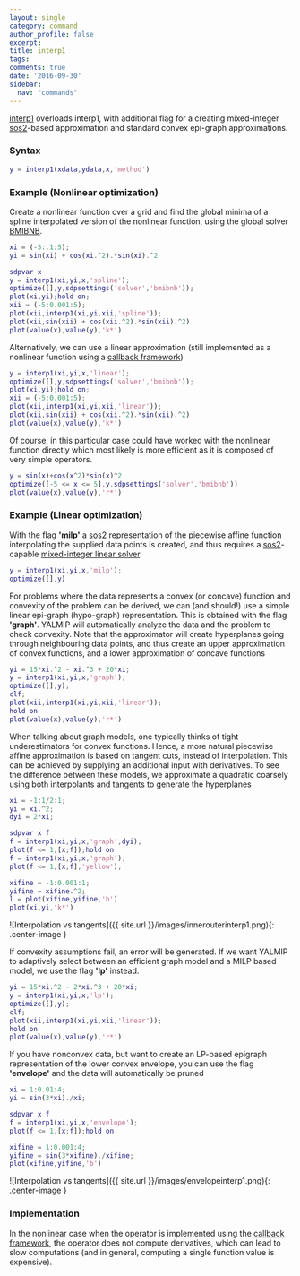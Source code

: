 ```yaml
---
layout: single
category: command
author_profile: false
excerpt: 
title: interp1
tags:
comments: true
date: '2016-09-30'
sidebar:
  nav: "commands"
---
```


[interp1](/command/interp1) overloads interp1, with additional flag for a creating mixed-integer [sos2](/command/sos2)-based approximation and standard convex epi-graph approximations.

### Syntax

````matlab
y = interp1(xdata,ydata,x,'method')
````

### Example (Nonlinear optimization)

Create a nonlinear function over a grid and find the global minima of a spline interpolated version of the nonlinear function, using the global solver [BMIBNB](/solver/bmibnb).

````matlab
xi = (-5:.1:5);
yi = sin(xi) + cos(xi.^2).*sin(xi).^2

sdpvar x
y = interp1(xi,yi,x,'spline');
optimize([],y,sdpsettings('solver','bmibnb'));
plot(xi,yi);hold on;
xii = (-5:0.001:5);
plot(xii,interp1(xi,yi,xii,'spline'));
plot(xii,sin(xii) + cos(xii.^2).*sin(xii).^2)
plot(value(x),value(y),'k*')
````
Alternatively, we can use a linear approximation (still implemented as a nonlinear function using a [callback framework](/tutorial/nonlinearoperatorscallback))

````matlab
y = interp1(xi,yi,x,'linear');
optimize([],y,sdpsettings('solver','bmibnb'));
plot(xi,yi);hold on;
xii = (-5:0.001:5);
plot(xii,interp1(xi,yi,xii,'linear'));
plot(xii,sin(xii) + cos(xii.^2).*sin(xii).^2)
plot(value(x),value(y),'k*')
````

Of course, in this particular case could have worked with the nonlinear function directly which most likely is more efficient as it is composed of very simple operators.

````matlab
y = sin(x)+cos(x^2)*sin(x)^2
optimize([-5 <= x <= 5],y,sdpsettings('solver','bmibnb'))
plot(value(x),value(y),'r*')
````


### Example (Linear optimization)

With the flag **'milp'** a [sos2](/command/sos2) representation of the piecewise affine function interpolating the supplied data points is created, and thus requires a [sos2](/command/sos2)-capable [mixed-integer linear solver](/tag#mixed-integer-linear-programming-solver).

````matlab
y = interp1(xi,yi,x,'milp');
optimize([],y)
````

For problems where the data represents a convex (or concave) function and convexity of the problem can be derived, we can (and should!) use a simple linear epi-graph (hypo-graph) representation. This is obtained with the flag **'graph'**. YALMIP will automatically analyze the data and the problem to check convexity. Note that the approximator will create hyperplanes going through neighbouring data points, and thus create an upper approximation of convex functions, and a lower approximation of concave functions

````matlab
yi = 15*xi.^2 - xi.^3 + 20*xi;
y = interp1(xi,yi,x,'graph');
optimize([],y);
clf;
plot(xii,interp1(xi,yi,xii,'linear'));
hold on
plot(value(x),value(y),'r*')
````

When talking about graph models, one typically thinks of tight underestimators for convex functions. Hence, a more natural piecewise affine approximation is based on tangent cuts, instead of interpolation. This can be achieved by supplying an additional input with derivatives. To see the difference between these models, we approximate a quadratic coarsely using both interpolants and tangents to generate the hyperplanes

````matlab
xi = -1:1/2:1;
yi = xi.^2;
dyi = 2*xi;

sdpvar x f
f = interp1(xi,yi,x,'graph',dyi);
plot(f <= 1,[x;f]);hold on
f = interp1(xi,yi,x,'graph');
plot(f <= 1,[x;f],'yellow');

xifine = -1:0.001:1;
yifine = xifine.^2;
l = plot(xifine,yifine,'b')
plot(xi,yi,'k*')
````

![Interpolation vs tangents]({{ site.url }}/images/innerouterinterp1.png){: .center-image }

If convexity assumptions fail, an error will be generated. If we want YALMIP to adaptively select between an efficient graph model and a MILP based model, we use the flag **'lp'** instead.


````matlab
yi = 15*xi.^2 - 2*xi.^3 + 20*xi;
y = interp1(xi,yi,x,'lp');
optimize([],y);
clf;
plot(xii,interp1(xi,yi,xii,'linear'));
hold on
plot(value(x),value(y),'r*')
````

If you have nonconvex data, but want to create an LP-based epigraph representation of the lower convex envelope, you can use the flag **'envelope'** and the data will automatically be pruned

````matlab
xi = 1:0.01:4;
yi = sin(3*xi)./xi;

sdpvar x f
f = interp1(xi,yi,x,'envelope');
plot(f <= 1,[x;f]);hold on

xifine = 1:0.001:4;
yifine = sin(3*xifine)./xifine;
plot(xifine,yifine,'b')
````

![Interpolation vs tangents]({{ site.url }}/images/envelopeinterp1.png){: .center-image }




### Implementation

In the nonlinear case when the operator is implemented using the [callback framework](/tutorial/nonlinearoperatorscallback), the operator does not compute derivatives, which can lead to slow computations (and in general, computing a single function value is expensive).
